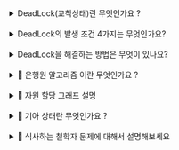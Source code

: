 <details>
<summary>DeadLock(교착상태)란 무엇인가요 ?</summary>
<div markdown="1">


- 한정된 자원을 여러 프로세스가 사용하려할때, 프로세스가 자원을 할당받지 못해서 다음 처리를 하지 못한채 대기하는 상태입니다. 
- 2개 이상의 프로세스가 서로 원하는 자원을 할당받고 있어 무한정 대기 상태에 빠져, 해당 프로세스들이 실행 상태로 변경 될 수 없는 상태입니다. 

</div>
</details>

<br/>

<details>
<summary>DeadLock의 발생 조건 4가지는 무엇인가요?</summary>
<div markdown="1">


- 상호 배제(Mutual exclusion)
  한 리소스는 한 번에 한 프로세스만이 사용할 수 있음
- 점유와 대기(Hold and wait)
  어떤 프로세스가 하나 이상의 리소스를 점유하고 있으면서 다른 프로세스가 가지고 있는 리소스를 기다리고 있음
- 비선점(No preemption)
  프로세스가 태스크를 마친 후 리소스를 자발적으로 반환할 때까지 기다림 (강제로 빼앗지 않는다)
- 환형 대기(Circular wait)
  Hold and wait 관계의 프로세스들이 서로를 기다림

</div>
</details>

<br/>

<details>
<summary>DeadLock을 해결하는 방법은 무엇이 있나요?</summary>
<div markdown="1">


- 방지(Prevention)
  할당 구조 측면에서, 교착상태가 발생할 수 있는 요구조건을 만족시키지 않게 함으로써 교착상태를 방지한다.
- 회피(Avoidance)
  리소스 할당의 측면에서, 교착상태가 발생할 가능성이 있는 자원 할당(unsafe allocation)을 하지 않는다.
  대표적으로 은행원 알고리즘, 자원 할당 그래프가 있다.
- 탐지 및 회복(Detection and Recovery)
  교착상태가 발생 할 수 있도록 놔 두고 교착상태가 발생 할 경우 찾아내어 고친다.
- 무시 
  데드락을 허용하지만, 해결의 비용이 커서 운영체제가 어떠한 처리도 하지 않음. 
  현대 운영체제가 채택 중인 방식

</div>
</details>

<br/>

<details>
<summary>🚧 은행원 알고리즘 이란 무엇인가요 ?</summary>
<div markdown="1">


- 
</div>
</details>

<br/>

<details>
<summary>🚧 자원 할당 그래프 설명</summary>
<div markdown="1">


- 
</div>
</details>

<br/>

<details>
<summary>🚧 기아 상태란 무엇인가요 ?</summary>
<div markdown="1">


- 
</div>
</details>

<br/>

<details>
<summary>🚧 식사하는 철학자 문제에 대해서 설명해보세요</summary>
<div markdown="1">


- 
</div>
</details>

<br/>